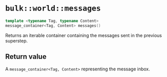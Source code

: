 # `bulk::world::messages`

```cpp
template <typename Tag, typename Content>
message_container<Tag, Content> messages()
```

Returns an iterable container containing the messages sent in the previous superstep.

## Return value

A `message_container<Tag, Content>` representing the message inbox.
